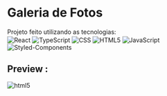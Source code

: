 # Galeria de Fotos

Projeto feito utilizando as tecnologias:</br>
<img align="center" alt="React" src="https://img.shields.io/badge/React-20232A?style=for-the-badge&logo=react&logoColor=white%22"/>
<img align="center" alt="TypeScript" src="https://img.shields.io/badge/TypeScript-1E90FF?style=for-the-badge&logo=typescript&logoColor=white"/>
<img align="center" alt="CSS" src="https://img.shields.io/badge/CSS3-1572B6?style=for-the-badge&logo=css3&logoColor=white"/>
<img align="center" alt="HTML5" src="https://img.shields.io/badge/HTML5-E34F26?style=for-the-badge&logo=html5&logoColor=white"/>
<img align="center" alt="JavaScript" src="https://img.shields.io/badge/JavaScript-323330?style=for-the-badge&logo=javascript&logoColor=F7DF1E"/>
<img align="center" alt="Styled-Components" src="https://img.shields.io/badge/StyledComponents-white?style=for-the-badge&logo=StyledComponents&logoColor=black"/>

## Preview :

<img align="center" alt="html5" src="https://cdn.discordapp.com/attachments/773787772167127071/909224253558231051/preview3.png"/>
